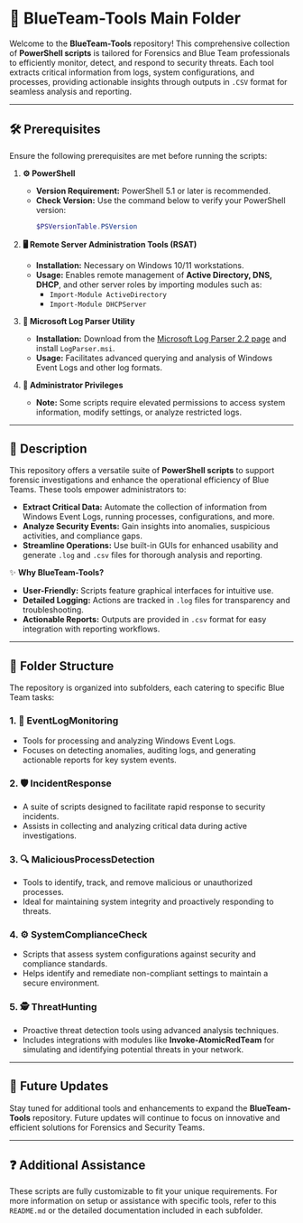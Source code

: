 # 🔵 BlueTeam-Tools Main Folder

Welcome to the **BlueTeam-Tools** repository! This comprehensive collection of **PowerShell scripts** is tailored for Forensics and Blue Team professionals to efficiently monitor, detect, and respond to security threats. Each tool extracts critical information from logs, system configurations, and processes, providing actionable insights through outputs in `.CSV` format for seamless analysis and reporting.

---

## 🛠️ Prerequisites

Ensure the following prerequisites are met before running the scripts:

1. **⚙️ PowerShell**
   - **Version Requirement:** PowerShell 5.1 or later is recommended.
   - **Check Version:** Use the command below to verify your PowerShell version:
     ```powershell
     $PSVersionTable.PSVersion
     ```

2. **🖥️ Remote Server Administration Tools (RSAT)**
   - **Installation:** Necessary on Windows 10/11 workstations.
   - **Usage:** Enables remote management of **Active Directory, DNS, DHCP**, and other server roles by importing modules such as:
     - `Import-Module ActiveDirectory`
     - `Import-Module DHCPServer`

3. **📝 Microsoft Log Parser Utility**
   - **Installation:** Download from the [Microsoft Log Parser 2.2 page](https://www.microsoft.com/en-us/download/details.aspx?id=24659) and install `LogParser.msi`.
   - **Usage:** Facilitates advanced querying and analysis of Windows Event Logs and other log formats.

4. **🔑 Administrator Privileges**
   - **Note:** Some scripts require elevated permissions to access system information, modify settings, or analyze restricted logs.

---

## 📄 Description

This repository offers a versatile suite of **PowerShell scripts** to support forensic investigations and enhance the operational efficiency of Blue Teams. These tools empower administrators to:

- **Extract Critical Data:** Automate the collection of information from Windows Event Logs, running processes, configurations, and more.
- **Analyze Security Events:** Gain insights into anomalies, suspicious activities, and compliance gaps.
- **Streamline Operations:** Use built-in GUIs for enhanced usability and generate `.log` and `.csv` files for thorough analysis and reporting.

✨ **Why BlueTeam-Tools?**
- **User-Friendly:** Scripts feature graphical interfaces for intuitive use.  
- **Detailed Logging:** Actions are tracked in `.log` files for transparency and troubleshooting.  
- **Actionable Reports:** Outputs are provided in `.csv` format for easy integration with reporting workflows.

---

## 📁 Folder Structure

The repository is organized into subfolders, each catering to specific Blue Team tasks:

### 1. **📄 EventLogMonitoring**  
   - Tools for processing and analyzing Windows Event Logs.  
   - Focuses on detecting anomalies, auditing logs, and generating actionable reports for key system events.

### 2. **🛡️ IncidentResponse**  
   - A suite of scripts designed to facilitate rapid response to security incidents.  
   - Assists in collecting and analyzing critical data during active investigations.

### 3. **🔍 MaliciousProcessDetection**  
   - Tools to identify, track, and remove malicious or unauthorized processes.  
   - Ideal for maintaining system integrity and proactively responding to threats.

### 4. **⚙️ SystemComplianceCheck**  
   - Scripts that assess system configurations against security and compliance standards.  
   - Helps identify and remediate non-compliant settings to maintain a secure environment.

### 5. **🕵️ ThreatHunting**  
   - Proactive threat detection tools using advanced analysis techniques.  
   - Includes integrations with modules like **Invoke-AtomicRedTeam** for simulating and identifying potential threats in your network.

---

## 🚀 Future Updates

Stay tuned for additional tools and enhancements to expand the **BlueTeam-Tools** repository. Future updates will continue to focus on innovative and efficient solutions for Forensics and Security Teams.

---

## ❓ Additional Assistance

These scripts are fully customizable to fit your unique requirements. For more information on setup or assistance with specific tools, refer to this `README.md` or the detailed documentation included in each subfolder.
